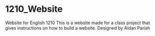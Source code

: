 # 1210_Website
Website for English 1210
This is a website made for a class project that gives instructions on how to build a website.
Designed by Aidan Parish